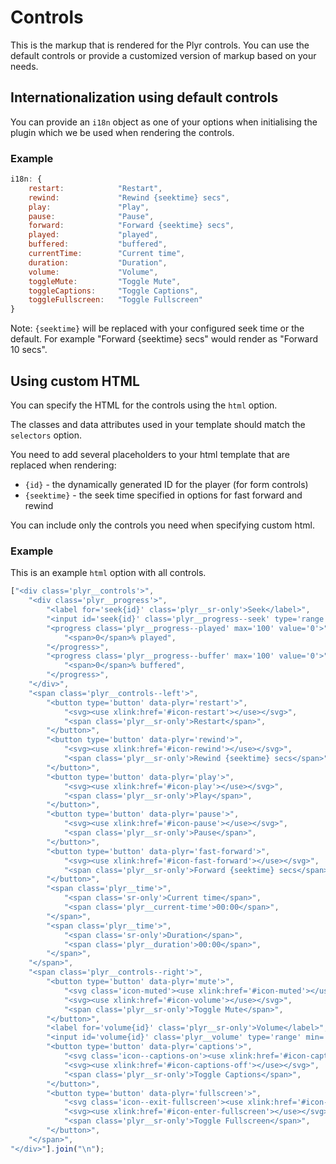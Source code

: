 # Controls

This is the markup that is rendered for the Plyr controls. You can use the default controls or provide a customized version of markup based on your needs.

## Internationalization using default controls

You can provide an `i18n` object as one of your options when initialising the plugin which we be used when rendering the controls.

### Example

```javascript
i18n: {
    restart:            "Restart",
    rewind:             "Rewind {seektime} secs",
    play:               "Play",
    pause:              "Pause",
    forward:            "Forward {seektime} secs",
    played:             "played",
    buffered:           "buffered",
    currentTime:        "Current time",
    duration:           "Duration",
    volume:             "Volume",
    toggleMute:         "Toggle Mute",
    toggleCaptions:     "Toggle Captions",
    toggleFullscreen:   "Toggle Fullscreen"
}
```

Note: `{seektime}` will be replaced with your configured seek time or the default. For example "Forward {seektime} secs" would render as "Forward 10 secs".

## Using custom HTML

You can specify the HTML for the controls using the `html` option.

The classes and data attributes used in your template should match the `selectors` option.

You need to add several placeholders to your html template that are replaced when rendering:

- `{id}` - the dynamically generated ID for the player (for form controls)
- `{seektime}` - the seek time specified in options for fast forward and rewind

You can include only the controls you need when specifying custom html.

### Example

This is an example `html` option with all controls.

```javascript
["<div class='plyr__controls'>",
    "<div class='plyr__progress'>",
        "<label for='seek{id}' class='plyr__sr-only'>Seek</label>",
        "<input id='seek{id}' class='plyr__progress--seek' type='range' min='0' max='100' step='0.5' value='0' data-plyr='seek'>",
        "<progress class='plyr__progress--played' max='100' value='0'>",
            "<span>0</span>% played",
        "</progress>",
        "<progress class='plyr__progress--buffer' max='100' value='0'>",
            "<span>0</span>% buffered",
        "</progress>",
    "</div>",
    "<span class='plyr__controls--left'>",
        "<button type='button' data-plyr='restart'>",
            "<svg><use xlink:href='#icon-restart'></use></svg>",
            "<span class='plyr__sr-only'>Restart</span>",
        "</button>",
        "<button type='button' data-plyr='rewind'>",
            "<svg><use xlink:href='#icon-rewind'></use></svg>",
            "<span class='plyr__sr-only'>Rewind {seektime} secs</span>",
        "</button>",
        "<button type='button' data-plyr='play'>",
            "<svg><use xlink:href='#icon-play'></use></svg>",
            "<span class='plyr__sr-only'>Play</span>",
        "</button>",
        "<button type='button' data-plyr='pause'>",
            "<svg><use xlink:href='#icon-pause'></use></svg>",
            "<span class='plyr__sr-only'>Pause</span>",
        "</button>",
        "<button type='button' data-plyr='fast-forward'>",
            "<svg><use xlink:href='#icon-fast-forward'></use></svg>",
            "<span class='plyr__sr-only'>Forward {seektime} secs</span>",
        "</button>",
        "<span class='plyr__time'>",
            "<span class='sr-only'>Current time</span>",
            "<span class='plyr__current-time'>00:00</span>",
        "</span>",
        "<span class='plyr__time'>",
            "<span class='sr-only'>Duration</span>",
            "<span class='plyr__duration'>00:00</span>",
        "</span>",
    "</span>",
    "<span class='plyr__controls--right'>",
        "<button type='button' data-plyr='mute'>",
            "<svg class='icon-muted'><use xlink:href='#icon-muted'></use></svg>",
            "<svg><use xlink:href='#icon-volume'></use></svg>",
            "<span class='plyr__sr-only'>Toggle Mute</span>",
        "</button>",
        "<label for='volume{id}' class='plyr__sr-only'>Volume</label>",
        "<input id='volume{id}' class='plyr__volume' type='range' min='0' max='10' value='5' data-plyr='volume'>",
        "<button type='button' data-plyr='captions'>",
            "<svg class='icon--captions-on'><use xlink:href='#icon-captions-on'></use></svg>",
            "<svg><use xlink:href='#icon-captions-off'></use></svg>",
            "<span class='plyr__sr-only'>Toggle Captions</span>",
        "</button>",
        "<button type='button' data-plyr='fullscreen'>",
            "<svg class='icon--exit-fullscreen'><use xlink:href='#icon-exit-fullscreen'></use></svg>",
            "<svg><use xlink:href='#icon-enter-fullscreen'></use></svg>",
            "<span class='plyr__sr-only'>Toggle Fullscreen</span>",
        "</button>",
    "</span>",
"</div>"].join("\n");
```
